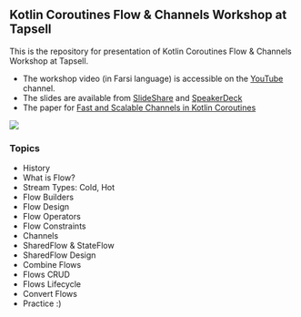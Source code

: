 ## Kotlin Coroutines Flow & Channels Workshop at Tapsell

This is the repository for presentation of Kotlin Coroutines Flow & Channels Workshop at Tapsell.

- The workshop video (in Farsi language) is accessible on the [YouTube](https://www.youtube.com/watch?v=SAVRGpgIgXE) channel.
- The slides are available from [SlideShare](https://www.slideshare.net/slideshow/coroutines-flow-channels-workshop-slides-a529/269973265) and [SpeakerDeck](https://speakerdeck.com/mortezanedaei/kotlin-coroutines-flow-and-channels-workshop-slides)
- The paper for [Fast and Scalable Channels in Kotlin Coroutines](https://arxiv.org/pdf/2211.04986)

<a href="https://www.youtube.com/watch?v=SAVRGpgIgXE"> <img src="https://github.com/MortezaNedaei/Kotlin-Coroutines-Workshop/assets/38072572/e62b3d06-22df-4fa6-9160-58bf94a70e23"/> <a/>

### Topics

- History 
- What is Flow?
- Stream Types: Cold, Hot
- Flow Builders 
- Flow Design 
- Flow Operators 
- Flow Constraints 
- Channels 
- SharedFlow & StateFlow 
- SharedFlow Design 
- Combine Flows 
- Flows CRUD 
- Flows Lifecycle
- Convert Flows
- Practice :)
